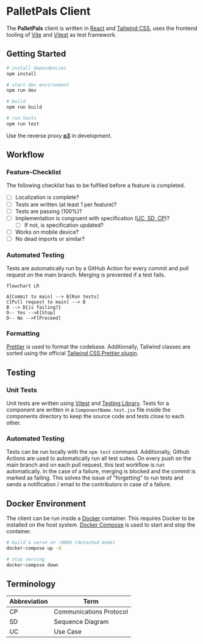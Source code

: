 # PalletPals Client

The **PalletPals** client is written in [React](https://reactjs.org) and [Tailwind CSS](https://tailwindcss.com), uses the frontend tooling of [Vite](https://vitejs.dev) and [Vitest](https://vitest.dev/) as test framework.

## Getting Started

```bash
# install dependencies
npm install

# start dev environment
npm run dev

# build
npm run build

# run tests
npm run test
```

Use the reverse proxy [**p3**](./p3) in development.

## Workflow

### Feature-Checklist

The following checklist has to be fulfiled before a feature is completed.

- [ ] Localization is complete?
- [ ] Tests are written (at least 1 per feature)?
- [ ] Tests are passing (100%)?
- [ ] Implementation is congruent with specification ([UC, SD, CP](#terminology))?
  - [ ] If not, is specification updated?
- [ ] Works on mobile device?
- [ ] No dead imports or similar?

### Automated Testing

Tests are automatically run by a GitHub Action for every commit and pull request on the main branch. Merging is prevented if a test fails.

```mermaid
flowchart LR

A[Commit to main] --> B[Run tests]
C[Pull request to main] --> B
B --> D{is failing?}
D-- Yes -->E[Stop]
D-- No -->F[Proceed]
```

### Formatting

[Prettier](https://prettier.io) is used to format the codebase. Additionally, Tailwind classes are sorted using the official [Tailwind CSS Prettier plugin](https://github.com/tailwindlabs/prettier-plugin-tailwindcss).

## Testing

### Unit Tests

Unit tests are written using [Vitest](https://vitest.dev) and [Testing Library](https://testing-library.com). Tests for a component are written in a `ComponentName.test.jsx` file inside the components directory to keep the source code and tests close to each other.

### Automated Testing

Tests can be run locally with the `npm test` command. Additionally, Github Actions are used to automatically run all test suites. On every push on the main branch and on each pull request, this test workflow is run automatically. In the case of a failure, merging is blocked and the commit is marked as failing. This solves the issue of "forgetting" to run tests and sends a notification / email to the contributors in case of a failure.

## Docker Environment

The client can be run inside a [Docker](https://www.docker.com) container. This requires Docker to be installed on the host system. [Docker Compose](https://docs.docker.com/compose) is used to start and stop the container.

```bash
# build & serve on :8080 (detached mode)
docker-compose up -d

# stop serving
docker-compose down
```

## Terminology

| Abbreviation | Term                    |
| ------------ | ----------------------- |
| CP           | Communications Protocol |
| SD           | Sequence Diagram        |
| UC           | Use Case                |
